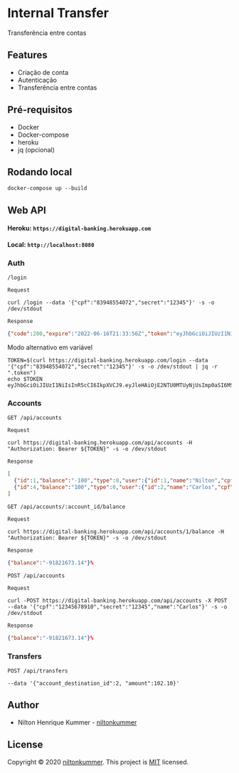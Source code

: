 # Internal Transfer

Transferência entre contas

## Features

- Criação de conta
- Autenticação
- Transferência entre contas

## Pré-requisitos
- Docker
- Docker-compose
- heroku
- jq (opcional)


## Rodando local

```shell
docker-compose up --build
```

## Web API

#### Heroku: `https://digital-banking.herokuapp.com`
#### Local: `http://localhost:8080`

### Auth
`/login`

`Request`
```shell
curl /login --data '{"cpf":"83948554072","secret":"12345"}' -s -o /dev/stdout
```
`Response`
```json
{"code":200,"expire":"2022-06-16T21:33:56Z","token":"eyJhbGciOiJIUzI1NiIsInR5cCI6IkpXVCJ9.eyJleHAiOjE2NTU0MTUyMzYsImp0aSI6MSwib3JpZ19pYXQiOjE2NTU0MTE2MzZ9.kPuUlZNo65qgcIrcZ1Q2PpxeGF4LoNQut1fXTyiG2Tk"}%      
```
Modo alternativo em variável
```shell
TOKEN=$(curl https://digital-banking.herokuapp.com/login --data '{"cpf":"83948554072","secret":"12345"}' -s -o /dev/stdout | jq -r ".token")
echo $TOKEN
eyJhbGciOiJIUzI1NiIsInR5cCI6IkpXVCJ9.eyJleHAiOjE2NTU0MTUyNjUsImp0aSI6MSwib3JpZ19pYXQiOjE2NTU0MTE2NjV9.No_owV_smQvvaOuQQTx8L54WzKcKfFjNq1ICl0HkVi4
```

### Accounts
`GET /api/accounts`

`Request`
```shell
curl https://digital-banking.herokuapp.com/api/accounts -H "Authorization: Bearer ${TOKEN}" -s -o /dev/stdout 
```

`Response`
```json
[
  {"id":1,"balance":"-100","type":0,"user":{"id":1,"name":"Nilton","cpf":"839******72"}},
  {"id":4,"balance":"100","type":0,"user":{"id":2,"name":"Carlos","cpf":"123******10"}}
]
```

`GET /api/accounts/:account_id/balance`

`Request`
```shell
curl https://digital-banking.herokuapp.com/api/accounts/1/balance -H "Authorization: Bearer ${TOKEN}" -s -o /dev/stdout 
```

`Response`
```json
{"balance":"-91821673.14"}% 
```

`POST /api/accounts`

`Request`
```shell
curl -POST https://digital-banking.herokuapp.com/api/accounts -X POST --data '{"cpf":"12345678910","secret":"12345","name":"Carlos"}' -s -o /dev/stdout  
```

`Response`
```json
{"balance":"-91821673.14"}% 
```

### Transfers

`POST /api/transfers`
```shell
--data '{"account_destination_id":2, "amount":102.10}'
```



## Author
- Nilton Henrique Kummer - [niltonkummer](https://github.com/niltonkummer)

## License
Copyright © 2020 [niltonkummer](https://github.com/niltonkummer).
This project is [MIT](LICENSE) licensed.